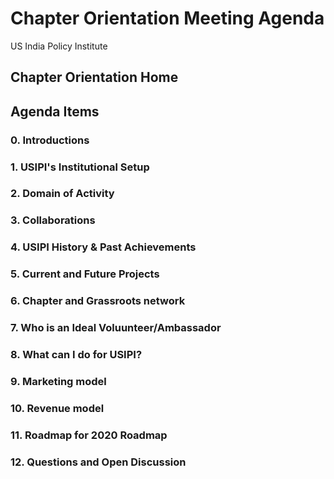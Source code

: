# Chapter Orientation Meeting Agenda
US India Policy Institute 


<h2> Chapter Orientation Home </h2>
<h2>   Agenda Items </h2>
<h3>      0. Introductions </h3>
<h3>      1. USIPI's Institutional Setup  </h3>
<h3>      2. Domain of Activity  </h3>
<h3>      3. Collaborations </h3>
<h3>      4. USIPI History & Past Achievements </h3>
<h3>      5. Current and Future Projects </h3>
<h3>      6. Chapter and Grassroots network </h3> 
<h3>      7. Who is an Ideal Voluunteer/Ambassador </h3>
<h3>      8. What can I do for USIPI?  </h3>
<h3>      9. Marketing model  </h3>
<h3>      10. Revenue model </h3>
<h3>      11. Roadmap for 2020 Roadmap </h3>
<h3>      12. Questions and Open Discussion </h3>

